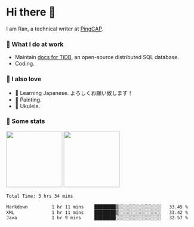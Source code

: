# Hi there 👋

I am Ran, a technical writer at [PingCAP](https://pingcap.com/).

### 📝 What I do at work

- Maintain [docs for TiDB](https://github.com/pingcap/docs), an open-source distributed SQL database.
- Coding.

### 🤠 I also love

- 💬 Learning Japanese. よろしくお願い致します！
- 🎨 Painting.
- 🎵 Ukulele.

### 🥳 Some stats

<p>
<img src="https://api.vaunt.dev/v1/github/entities/ran-huang/contributions?format=svg" height="150" />
<img src="https://api.vaunt.dev/v1/github/entities/ran-huang/achievements?format=svg&limit=3" height="150" />
</p>

<!--START_SECTION:waka-->

```txt
Total Time: 3 hrs 34 mins

Markdown         1 hr 11 mins    ████████▒░░░░░░░░░░░░░░░░   33.45 %
XML              1 hr 11 mins    ████████▒░░░░░░░░░░░░░░░░   33.42 %
Java             1 hr 9 mins     ████████░░░░░░░░░░░░░░░░░   32.57 %
```

<!--END_SECTION:waka-->
